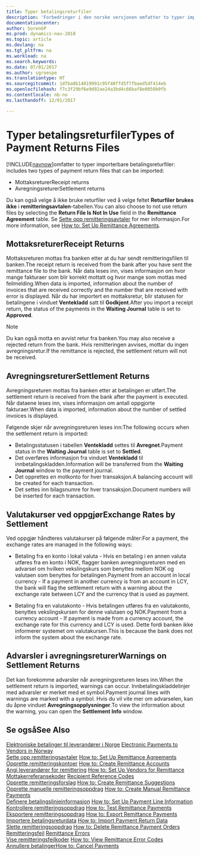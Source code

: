 ```yaml
---
title: Typer betalingsreturfiler
description: 'Forbedringer i den norske versjonen omfatter to typer importerbare betalingsreturfiler:'
documentationcenter: 
author: SorenGP
ms.prod: dynamics-nav-2018
ms.topic: article
ms.devlang: na
ms.tgt_pltfrm: na
ms.workload: na
ms.search.keywords: 
ms.date: 07/01/2017
ms.author: sgroespe
ms.translationtype: HT
ms.sourcegitcommit: 1dfba8b14019991c95f40ffd5f7fbaed5df414eb
ms.openlocfilehash: f7c3f29bf6e9d92ae24a3bd4c66baf8e0050b9fb
ms.contentlocale: nb-no
ms.lasthandoff: 12/01/2017

---
```

# <a name="types-of-payment-returns-files"></a><span data-ttu-id="84f8a-103">Typer betalingsreturfiler</span><span class="sxs-lookup"><span data-stu-id="84f8a-103">Types of Payment Returns Files</span></span>
[!INCLUDE[navnow](../../includes/navnow_md.md)]<span data-ttu-id="84f8a-104">omfatter to typer importerbare betalingsreturfiler:</span><span class="sxs-lookup"><span data-stu-id="84f8a-104"> includes two types of payment return files that can be imported:</span></span>  

- <span data-ttu-id="84f8a-105">Mottaksreturer</span><span class="sxs-lookup"><span data-stu-id="84f8a-105">Receipt returns</span></span>  
- <span data-ttu-id="84f8a-106">Avregningsreturer</span><span class="sxs-lookup"><span data-stu-id="84f8a-106">Settlement returns</span></span>  

<span data-ttu-id="84f8a-107">Du kan også velge å ikke bruke returfiler ved å velge feltet **Returfiler brukes ikke** i **remitteringsavtalen**-tabellen.</span><span class="sxs-lookup"><span data-stu-id="84f8a-107">You can also choose to not use return files by selecting the **Return File Is Not In Use** field in the **Remittance Agreement** table.</span></span> <span data-ttu-id="84f8a-108">Se [Sette opp remitteringsavtaler](how-to-set-up-remittance-agreements.md) for mer informasjon.</span><span class="sxs-lookup"><span data-stu-id="84f8a-108">For more information, see [How to: Set Up Remittance Agreements](how-to-set-up-remittance-agreements.md).</span></span>  

## <a name="receipt-returns"></a><span data-ttu-id="84f8a-109">Mottaksreturer</span><span class="sxs-lookup"><span data-stu-id="84f8a-109">Receipt Returns</span></span>  
<span data-ttu-id="84f8a-110">Mottaksreturen mottas fra banken etter at du har sendt remitteringsfilen til banken.</span><span class="sxs-lookup"><span data-stu-id="84f8a-110">The receipt return is received from the bank after you have sent the remittance file to the bank.</span></span> <span data-ttu-id="84f8a-111">Når data leses inn, vises informasjon om hvor mange fakturaer som blir korrekt mottatt og hvor mange som mottas med feilmelding.</span><span class="sxs-lookup"><span data-stu-id="84f8a-111">When data is imported, information about the number of invoices that are received correctly and the number that are received with error is displayed.</span></span> <span data-ttu-id="84f8a-112">Når du har importert en mottaksretur, blir statusen for betalingene i vinduet **Ventekladd** satt til **Godkjent**.</span><span class="sxs-lookup"><span data-stu-id="84f8a-112">After you import a receipt return, the status of the payments in the **Waiting Journal** table is set to **Approved**.</span></span>  

> [!NOTE]  
>  <span data-ttu-id="84f8a-113">Du kan også motta en avvist retur fra banken.</span><span class="sxs-lookup"><span data-stu-id="84f8a-113">You may also receive a rejected return from the bank.</span></span> <span data-ttu-id="84f8a-114">Hvis remitteringen avvises, mottar du ingen avregningsretur.</span><span class="sxs-lookup"><span data-stu-id="84f8a-114">If the remittance is rejected, the settlement return will not be received.</span></span>  

## <a name="settlement-returns"></a><span data-ttu-id="84f8a-115">Avregningsreturer</span><span class="sxs-lookup"><span data-stu-id="84f8a-115">Settlement Returns</span></span>  
<span data-ttu-id="84f8a-116">Avregningsreturen mottas fra banken etter at betalingen er utført.</span><span class="sxs-lookup"><span data-stu-id="84f8a-116">The settlement return is received from the bank after the payment is executed.</span></span> <span data-ttu-id="84f8a-117">Når dataene leses inn, vises informasjon om antall oppgjorte fakturaer.</span><span class="sxs-lookup"><span data-stu-id="84f8a-117">When data is imported, information about the number of settled invoices is displayed.</span></span>  

<span data-ttu-id="84f8a-118">Følgende skjer når avregningsreturen leses inn:</span><span class="sxs-lookup"><span data-stu-id="84f8a-118">The following occurs when the settlement return is imported:</span></span>  

- <span data-ttu-id="84f8a-119">Betalingsstatusen i tabellen **Ventekladd** settes til **Avregnet**.</span><span class="sxs-lookup"><span data-stu-id="84f8a-119">Payment status in the **Waiting Journal** table is set to **Settled**.</span></span>  
- <span data-ttu-id="84f8a-120">Det overføres informasjon fra vinduet **Ventekladd** til innbetalingskladden.</span><span class="sxs-lookup"><span data-stu-id="84f8a-120">Information will be transferred from the **Waiting Journal** window to the payment journal.</span></span>  
- <span data-ttu-id="84f8a-121">Det opprettes en motkonto for hver transaksjon.</span><span class="sxs-lookup"><span data-stu-id="84f8a-121">A balancing account will be created for each transaction.</span></span>  
- <span data-ttu-id="84f8a-122">Det settes inn bilagsnumre for hver transaksjon.</span><span class="sxs-lookup"><span data-stu-id="84f8a-122">Document numbers will be inserted for each transaction.</span></span>  

## <a name="exchange-rates-by-settlement"></a><span data-ttu-id="84f8a-123">Valutakurser ved oppgjør</span><span class="sxs-lookup"><span data-stu-id="84f8a-123">Exchange Rates by Settlement</span></span>  
<span data-ttu-id="84f8a-124">Ved oppgjør håndteres valutakurser på følgende måter:</span><span class="sxs-lookup"><span data-stu-id="84f8a-124">For a payment, the exchange rates are managed in the following ways:</span></span>  

- <span data-ttu-id="84f8a-125">Betaling fra en konto i lokal valuta - Hvis en betaling i en annen valuta utføres fra en konto i NOK, flagger banken avregningsreturen med en advarsel om hvilken vekslingskurs som benyttes mellom NOK og valutaen som benyttes for betalingen.</span><span class="sxs-lookup"><span data-stu-id="84f8a-125">Payment from an account in local currency - If a payment in another currency is from an account in LCY, the bank will flag the settlement return with a warning about the exchange rate between LCY and the currency that is used as payment.</span></span>  

- <span data-ttu-id="84f8a-126">Betaling fra en valutakonto - Hvis betalingen utføres fra en valutakonto, benyttes vekslingskursen for denne valutaen og NOK.</span><span class="sxs-lookup"><span data-stu-id="84f8a-126">Payment from a currency account - If payment is made from a currency account, the exchange rate for this currency and LCY is used.</span></span> <span data-ttu-id="84f8a-127">Dette fordi banken ikke informerer systemet om valutakursen.</span><span class="sxs-lookup"><span data-stu-id="84f8a-127">This is because the bank does not inform the system about the exchange rate.</span></span>  

## <a name="warnings-on-settlement-returns"></a><span data-ttu-id="84f8a-128">Advarsler i avregningsreturer</span><span class="sxs-lookup"><span data-stu-id="84f8a-128">Warnings on Settlement Returns</span></span>  
<span data-ttu-id="84f8a-129">Det kan forekomme advarsler når avregningsreturen leses inn.</span><span class="sxs-lookup"><span data-stu-id="84f8a-129">When the settlement return is imported, warnings can occur.</span></span> <span data-ttu-id="84f8a-130">Innbetalingskladdelinjer med advarsler er merket med et symbol.</span><span class="sxs-lookup"><span data-stu-id="84f8a-130">Payment journal lines with warnings are marked with a symbol.</span></span> <span data-ttu-id="84f8a-131">Hvis du vil vite mer om advarselen, kan du åpne vinduet **Avregningsopplysninger**.</span><span class="sxs-lookup"><span data-stu-id="84f8a-131">To view the information about the warning, you can open the **Settlement Info** window.</span></span>  

## <a name="see-also"></a><span data-ttu-id="84f8a-132">Se også</span><span class="sxs-lookup"><span data-stu-id="84f8a-132">See Also</span></span>  
 <span data-ttu-id="84f8a-133">[Elektroniske betalinger til leverandører i Norge](electronic-payments-to-vendors-in-norway.md) </span><span class="sxs-lookup"><span data-stu-id="84f8a-133">[Electronic Payments to Vendors in Norway](electronic-payments-to-vendors-in-norway.md) </span></span>  
 <span data-ttu-id="84f8a-134">[Sette opp remitteringsavtaler](how-to-set-up-remittance-agreements.md) </span><span class="sxs-lookup"><span data-stu-id="84f8a-134">[How to: Set Up Remittance Agreements](how-to-set-up-remittance-agreements.md) </span></span>  
 <span data-ttu-id="84f8a-135">[Opprette remitteringskontoer](how-to-create-remittance-accounts.md) </span><span class="sxs-lookup"><span data-stu-id="84f8a-135">[How to: Create Remittance Accounts](how-to-create-remittance-accounts.md) </span></span>  
 <span data-ttu-id="84f8a-136">[Angi leverandører for remittering](how-to-set-up-vendors-for-remittance.md) </span><span class="sxs-lookup"><span data-stu-id="84f8a-136">[How to: Set Up Vendors for Remittance](how-to-set-up-vendors-for-remittance.md) </span></span>  
 <span data-ttu-id="84f8a-137">[Mottakerreferansekoder](recipient-reference-codes.md) </span><span class="sxs-lookup"><span data-stu-id="84f8a-137">[Recipient Reference Codes](recipient-reference-codes.md) </span></span>  
 <span data-ttu-id="84f8a-138">[Opprette remitteringsforslag](how-to-create-remittance-suggestions.md) </span><span class="sxs-lookup"><span data-stu-id="84f8a-138">[How to: Create Remittance Suggestions](how-to-create-remittance-suggestions.md) </span></span>  
 <span data-ttu-id="84f8a-139">[Opprette manuelle remitteringsoppdrag](how-to-create-manual-remittance-payments.md) </span><span class="sxs-lookup"><span data-stu-id="84f8a-139">[How to: Create Manual Remittance Payments](how-to-create-manual-remittance-payments.md) </span></span>  
 <span data-ttu-id="84f8a-140">[Definere betalingslinjeinformasjon](how-to-set-up-payment-line-information.md) </span><span class="sxs-lookup"><span data-stu-id="84f8a-140">[How to: Set Up Payment Line Information](how-to-set-up-payment-line-information.md) </span></span>  
 <span data-ttu-id="84f8a-141">[Kontrollere remitteringsoppdrag](how-to-test-remittance-payments.md) </span><span class="sxs-lookup"><span data-stu-id="84f8a-141">[How to: Test Remittance Payments](how-to-test-remittance-payments.md) </span></span>  
 <span data-ttu-id="84f8a-142">[Eksportere remitteringsoppdrag](how-to-export-remittance-payments.md) </span><span class="sxs-lookup"><span data-stu-id="84f8a-142">[How to: Export Remittance Payments](how-to-export-remittance-payments.md) </span></span>  
 <span data-ttu-id="84f8a-143">[Importere betalingsreturdata](how-to-import-payment-return-data.md) </span><span class="sxs-lookup"><span data-stu-id="84f8a-143">[How to: Import Payment Return Data](how-to-import-payment-return-data.md) </span></span>  
 <span data-ttu-id="84f8a-144">[Slette remitteringsoppdrag](how-to-delete-remittance-payment-orders.md) </span><span class="sxs-lookup"><span data-stu-id="84f8a-144">[How to: Delete Remittance Payment Orders](how-to-delete-remittance-payment-orders.md) </span></span>  
 <span data-ttu-id="84f8a-145">[Remitteringsfeil](remittance-errors.md) </span><span class="sxs-lookup"><span data-stu-id="84f8a-145">[Remittance Errors](remittance-errors.md) </span></span>  
 <span data-ttu-id="84f8a-146">[Vise remitteringsfeilkoder](how-to-view-remittance-error-codes.md) </span><span class="sxs-lookup"><span data-stu-id="84f8a-146">[How to: View Remittance Error Codes](how-to-view-remittance-error-codes.md) </span></span>  
 [<span data-ttu-id="84f8a-147">Annullere betalinger</span><span class="sxs-lookup"><span data-stu-id="84f8a-147">How to: Cancel Payments</span></span>](how-to-cancel-payments.md)

